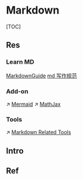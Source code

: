 # Markdown

[TOC]



## Res
### Learn MD
[MarkdownGuide](https://www.markdownguide.org)
[md 写作规范](https://stdrc.cc/style-guides/markdown)


### Add-on
↗ [Mermaid](../../../../Software%20Engineering/👾%20Web%20Dev%20&%20Ops/🖥️%20Web%20FrontEnd%20Dev/Frontend%20Dev%20Library/JS%20Gadgets/Mermaid.md)
↗ [MathJax](../../../../Software%20Engineering/👾%20Web%20Dev%20&%20Ops/🖥️%20Web%20FrontEnd%20Dev/Frontend%20Dev%20Library/JS%20Gadgets/MathJax.md)


### Tools
↗ [Markdown Related Tools](../../../../Software%20Engineering/CASE%20Tools/Integrated%20CASE%20Tools/Docs%20Tools/Markdown%20Related%20Tools/Markdown%20Related%20Tools.md)



## Intro


## Ref

